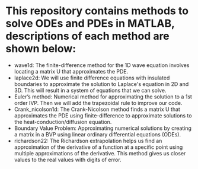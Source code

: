 # This repository contains methods to solve ODEs and PDEs in MATLAB, descriptions of each method are shown below:

- wave1d:                 The finite-difference method for the 1D wave equation involves locating a matrix U that approximates the PDE.
- laplace2d:              We will use finite difference equations with insulated boundaries to approximate the solution to Laplace's equation in 2D and 3D. 
                          This will result in a system of equations that we can solve.
- Euler’s method:         Numerical method for approximating the solution to a 1st order IVP. Then we will add the trapezoidal rule to improve our code.
- Crank_nicolson1d:       The Crank-Nicolson method finds a matrix U that approximates the PDE using finite-difference to approximate solutions to the 
                          heat-conduction/diffusion equation.
- Boundary Value Problem: Approximating numerical solutions by creating a matrix in a BVP using linear ordinary differential equations (ODEs).
- richardson22:           The Richardson extrapolation helps us find an approximation of the derivative of a function at a specific point using multiple
                          approximations of the derivative. This method gives us closer values to the real values with digits of error.
